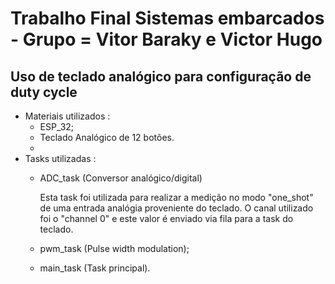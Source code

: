 # Trabalho Final Sistemas embarcados - Grupo = Vitor Baraky e Victor Hugo

## Uso de teclado analógico para configuração de duty cycle
- Materiais utilizados :
    - ESP_32;
    - Teclado Analógico de 12 botões.
    - 
- Tasks utilizadas :
  - ADC_task (Conversor analógico/digital)
    
    Esta task foi utilizada para realizar a medição no modo "one_shot" de uma entrada analógia proveniente do teclado. O canal utilizado foi o "channel 0" e este valor é enviado via fila para a task      do teclado.
    
  - pwm_task (Pulse width modulation);
  - main_task (Task principal).
  
    
